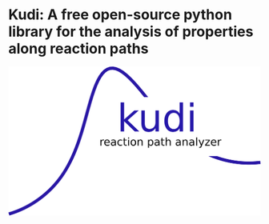 Kudi: A free open-source python library for the analysis of properties along reaction paths
=======
 <img src="./KudiLogo.pdf" >
